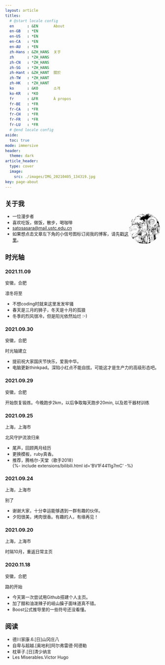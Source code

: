 ```yaml
---
layout: article
titles:
  # @start locale config
  en      : &EN       About
  en-GB   : *EN
  en-US   : *EN
  en-CA   : *EN
  en-AU   : *EN
  zh-Hans : &ZH_HANS  关于
  zh      : *ZH_HANS
  zh-CN   : *ZH_HANS
  zh-SG   : *ZH_HANS
  zh-Hant : &ZH_HANT  關於
  zh-TW   : *ZH_HANT
  zh-HK   : *ZH_HANT
  ko      : &KO       소개
  ko-KR   : *KO
  fr      : &FR       À propos
  fr-BE   : *FR
  fr-CA   : *FR
  fr-CH   : *FR
  fr-FR   : *FR
  fr-LU   : *FR
  # @end locale config
aside:
  toc: true
mode: immersive
header:
  theme: dark
article_header:
  type: cover
  image:
    src: ./images/IMG_20210405_134319.jpg
key: page-about
---
```


## 关于我
<div style="width:100px; height:100px; border-radius:100%; overflow:hidden; float:right">
<img class="image" src="./images/title.jpg"/>
</div>

* 一位漫步者
* 喜欢吃饭，做饭，散步，喝咖啡
* <i class="far fa-envelope"></i> <satosasara@mail.ustc.edu.cn>
* 如果想点击文章左下角的小信号图标订阅我的博客，请先戳[这里](https://zhuanlan.zhihu.com/p/64457116)。


## 时光轴

  <link rel='stylesheet prefetch' href='https://fonts.googleapis.com/css?family=Source+Sans+Pro:300,400,600'>

  <link rel="stylesheet" href="timeline-css/style.css">

  <div class="timeline">
  <div class="entry">
    <div class="title">
      <h3>2021.11.09</h3>
      <p>安徽，合肥</p>
    </div>
    <div class="body">
      <p>凛冬将至</p>
      <ul>
        <li>不想coding时就来这里发发牢骚</li>
        <li>春天是三月的狮子，冬天是十月的孤狼</li>
        <li>冬季的烈风很冷，但是阳光依然灿烂 :-)</li>
      </ul>
    </div>
  </div>
  <div class="entry">
    <div class="title">
      <h3>2021.09.30</h3>
      <p>安徽，合肥</p>
    </div>
    <div class="body">
      <p>时光轴建立</p>
      <ul>
        <li>提前祝大家国庆节快乐，爱我中华。</li>
        <li>电脑更新thinkpad。深陷小红点不能自拔。可能这才是生产力的高级形态吧。</li>
      </ul>
    </div>
  </div>
  <div class="entry">
    <div class="title">
      <h3>2021.09.29</h3>
      <p>安徽，合肥</p>
    </div>
    <div class="body">
      <p>开始恢复锻炼。今晚跑步2km，以后争取每天跑步20min, 以及若干器材训练</p>
    </div>
  </div>
  <div class="entry">
    <div class="title">
      <h3>2021.09.25</h3>
      <p>上海，上海市</p>
    </div>
    <div class="body">
      <p>北风守护流浪归来</p>
      <ul>
       <li>尾声，回顾两月经历</li>
       <li>更换模板，ruby真香。</li>
       <li>推荐，腾格尔-天堂（歌手2018）</li>
       <div>{%- include extensions/bilibili.html id='BV1F4411g7mC' -%}</div>
      </ul>
    </div>
  </div>
  <div class="entry">
    <div class="title">
      <h3>2021.09.24</h3>
      <p>上海，上海市</p>
    </div>
    <div class="body">
      <p>别了</p>
      <ul>
       <li>谢谢大家，十分幸运能够遇到一群有趣的伙伴。</li>
       <li>夕阳很美，烤肉很香。有趣的人，有缘再见！</li>
      </ul>
    </div>
  </div>
  <div class="entry">
    <div class="title">
      <h3>2021.09.20</h3>
      <p>上海，上海市</p>
    </div>
    <div class="body">
      <p>时隔10月，重返日常主页</p>
    </div>
  </div>
  <div class="entry">
    <div class="title">
      <h3>2020.11.18</h3>
      <p>安徽，合肥</p>
    </div>
    <div class="body">
      <p>路的开始</p>
      <ul>
       <li>今天第一次尝试用Github搭建个人主页。</li>
       <li>加了醋和油泼辣子的岐山臊子面味道真不错。</li>
       <li>Boost公式推导里的一些符号还没看懂。</li>
      </ul>
    </div>
  </div>

  </div>


## 阅读
* 德川家康.6.[日]山冈庄八
* 自卑与超越.[奥地利]阿尔弗雷德·阿德勒
* 枕草子.[日]清少纳言
* Les Miserables.Victor Hugo
